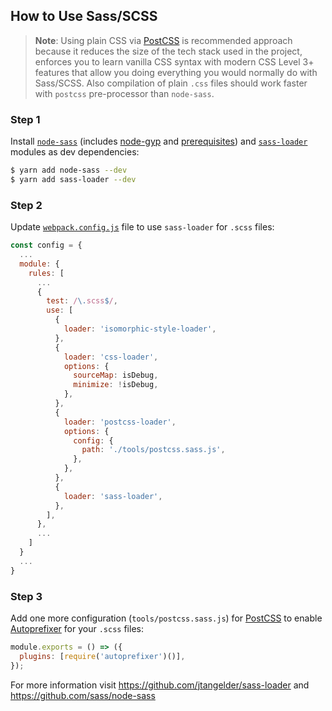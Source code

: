 ## How to Use Sass/SCSS

> **Note**: Using plain CSS via [PostCSS](https://postcss.org/) is recommended approach because it
> reduces the size of the tech stack used in the project, enforces you to learn vanilla CSS syntax
> with modern CSS Level 3+ features that allow you doing everything you would normally do with
> Sass/SCSS. Also compilation of plain `.css` files should work faster with `postcss` pre-processor
> than `node-sass`.

### Step 1

Install [`node-sass`](https://github.com/sass/node-sass)
(includes [node-gyp](https://github.com/nodejs/node-gyp#readme)
and [prerequisites](https://github.com/nodejs/node-gyp#installation)) and
[`sass-loader`](https://github.com/jtangelder/sass-loader) modules as dev dependencies:

```sh
$ yarn add node-sass --dev
$ yarn add sass-loader --dev
```

### Step 2

Update [`webpack.config.js`](../../tools/webpack.config.js) file to use `sass-loader` for `.scss` files:

```js
const config = {
  ...
  module: {
    rules: [
      ...
      {
        test: /\.scss$/,
        use: [
          {
            loader: 'isomorphic-style-loader',
          },
          {
            loader: 'css-loader',
            options: {
              sourceMap: isDebug,
              minimize: !isDebug,
            },
          },
          {
            loader: 'postcss-loader',
            options: {
              config: {
                path: './tools/postcss.sass.js',
              },
            },
          },
          {
            loader: 'sass-loader',
          },
        ],
      },
      ...
    ]
  }
  ...
}
```

### Step 3

Add one more configuration (`tools/postcss.sass.js`) for [PostCSS](https://github.com/postcss/postcss) to
enable [Autoprefixer](https://github.com/postcss/autoprefixer) for your `.scss` files:

```js
module.exports = () => ({
  plugins: [require('autoprefixer')()],
});
```

For more information visit https://github.com/jtangelder/sass-loader and https://github.com/sass/node-sass
